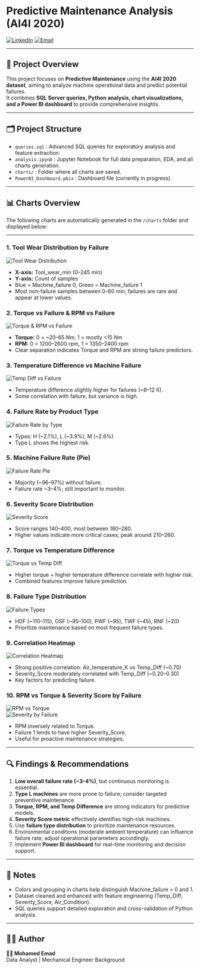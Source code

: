 # Predictive Maintenance Analysis (AI4I 2020)

[![LinkedIn](https://img.shields.io/badge/LinkedIn-Connect-blue?logo=linkedin)](https://www.linkedin.com/in/mohamed-emad-396981344/)
[![Email](https://img.shields.io/badge/Email-Contact-red?logo=gmail)](mailto:mohamedemad24649@gmail.com)

---

## 📄 Project Overview

This project focuses on **Predictive Maintenance** using the **AI4I 2020 dataset**, aiming to analyze machine operational data and predict potential failures.  
It combines **SQL Server queries, Python analysis, chart visualizations, and a Power BI dashboard** to provide comprehensive insights.

---

## 🗂 Project Structure

- `queries.sql` : Advanced SQL queries for exploratory analysis and feature extraction.
- `analysis.ipynb` : Jupyter Notebook for full data preparation, EDA, and all charts generation.
- `charts/` : Folder where all charts are saved.
- `PowerBI_Dashboard.pbix` : Dashboard file (currently in progress).

---


## 📊 Charts Overview

The following charts are automatically generated in the `/charts` folder and displayed below:

---

### 1️. Tool Wear Distribution by Failure
![Tool Wear Distribution](charts/tool_wear_distribution_by_failure.png)
- **X-axis:** Tool_wear_min (0–245 min)  
- **Y-axis:** Count of samples  
- Blue = Machine_failure 0, Green = Machine_failure 1  
- Most non-failure samples between 0–60 min; failures are rare and appear at lower values.

### 2️. Torque vs Failure & RPM vs Failure
![Torque & RPM vs Failure](charts/torque_rpm_vs_failure.png)
- **Torque:** 0 = ~20–65 Nm, 1 = mostly <15 Nm  
- **RPM:** 0 = 1200–2600 rpm, 1 = 1350–2400 rpm  
- Clear separation indicates Torque and RPM are strong failure predictors.

### 3️. Temperature Difference vs Machine Failure
![Temp Diff vs Failure](charts/temperature_difference_vs_machine_failure.png)
- Temperature difference slightly higher for failures (~8–12 K).  
- Some correlation with failure, but variance is high.

### 4️. Failure Rate by Product Type
![Failure Rate by Type](charts/failure_rate_by_product_type.png)
- Types: H (~2.1%), L (~3.9%), M (~2.6%)  
- Type L shows the highest risk.

### 5️. Machine Failure Rate (Pie)
![Failure Rate Pie](charts/machine_failure_rate.png)
- Majority (~96–97%) without failure.  
- Failure rate ~3–4%; still important to monitor.

### 6️. Severity Score Distribution
![Severity Score](charts/severity_score_distribution.png)
- Score ranges 140–400, most between 180–280.  
- Higher values indicate more critical cases; peak around 210–260.

### 7️. Torque vs Temperature Difference
![Torque vs Temp Diff](charts/torque_vs_temperature_difference.png)
- Higher torque + higher temperature difference correlate with higher risk.  
- Combined features improve failure prediction.

### 8️. Failure Type Distribution
![Failure Types](charts/failure_type_distribution.png)
- HDF (~110–115), OSF (~95–100), PWF (~95), TWF (~45), RNF (~20)  
- Prioritize maintenance based on most frequent failure types.

### 9️. Correlation Heatmap
![Correlation Heatmap](charts/correlation_heatmap.png)
- Strong positive correlation: Air_temperature_K vs Temp_Diff (~0.70)  
- Severity_Score moderately correlated with Temp_Diff (~0.20–0.30)  
- Key factors for predicting failure.

### 10. RPM vs Torque & Severity Score by Failure
![RPM vs Torque](charts/rpm_vs_torque_colored_by_failure.png)  
![Severity by Failure](charts/severity_score_by_failure_status.png)
- RPM inversely related to Torque.  
- Failure 1 tends to have higher Severity_Score.  
- Useful for proactive maintenance strategies.

---

## 🔍 Findings & Recommendations

1. **Low overall failure rate (~3–4%)**, but continuous monitoring is essential.  
2. **Type L machines** are more prone to failure; consider targeted preventive maintenance.  
3. **Torque, RPM, and Temp Difference** are strong indicators for predictive models.  
4. **Severity Score metric** effectively identifies high-risk machines.  
5. Use **failure type distribution** to prioritize maintenance resources.  
6. Environmental conditions (moderate ambient temperature) can influence failure rate; adjust operational parameters accordingly.  
7. Implement **Power BI dashboard** for real-time monitoring and decision support.

---

## 📌 Notes

- Colors and grouping in charts help distinguish Machine_failure = 0 and 1.  
- Dataset cleaned and enhanced with feature engineering (Temp_Diff, Severity_Score, Air_Condition).  
- SQL queries support detailed exploration and cross-validation of Python analysis.

---

## 🧑‍💻 Author

**👨‍🔬 Mohamed Emad**  
Data Analyst | Mechanical Engineer Background  
